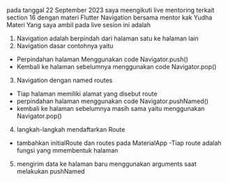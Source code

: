 pada tanggal 22 September 2023 saya meengikuti live mentoring terkait section 16 dengan materi Flutter Navigation  bersama mentor  kak  Yudha 
Materi Yang saya ambil pada live sesion ini adalah
1. Navigation adalah berpindah dari halaman satu ke halaman lain
2. Navigation dasar contohnya yaitu
- Perpindahan halaman Menggunakan code Navigator.push()
- Kembali ke halaman sebelumnya menggunakan code Navigator.pop()
3. Navigation dengan named routes
- Tiap halaman memiliki alamat yang disebut route
- perpindahan halaman menggunakan code Navigator.pushNamed()
- kembali ke halaman sebelumnya masih sama yaitu menggunakan Navigator.pop()
4. langkah-langkah mendaftarkan Route
- tambahkan initialRoute dan routes pada MaterialApp
-Tiap route adalah fungsi yang mmembentuk halaman
5. mengirim data ke halaman baru menggunakan arguments saat melakukan pushNamed
